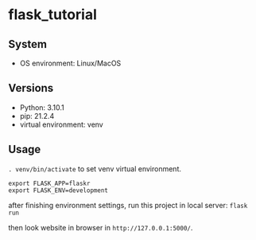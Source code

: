 # flask_tutorial
## System
- OS environment: Linux/MacOS
## Versions
- Python: 3.10.1
- pip: 21.2.4 
- virtual environment: venv

## Usage
`. venv/bin/activate` to set venv virtual environment.
```
export FLASK_APP=flaskr
export FLASK_ENV=development
```
after finishing environment settings, run this project in local server:
`flask run`

then look website in browser in `http://127.0.0.1:5000/`.
